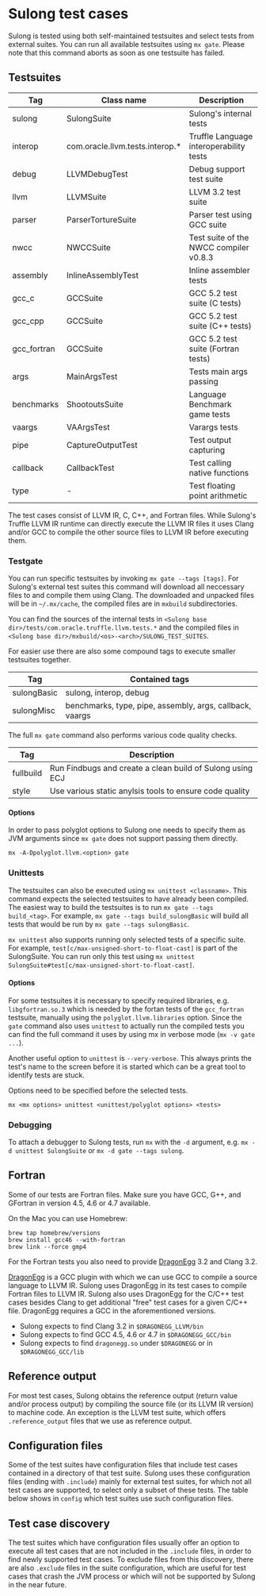 # Sulong test cases

Sulong is tested using both self-maintained testsuites and select tests
from external suites. You can run all available testsuites using `mx gate`.
Please note that this command aborts as soon as one testsuite has failed.


## Testsuites

| Tag         | Class name                      | Description                             |
|-------------|---------------------------------|-----------------------------------------|
| sulong      | SulongSuite                     | Sulong's internal tests                 |
| interop     | com.oracle.llvm.tests.interop.* | Truffle Language interoperability tests |
| debug       | LLVMDebugTest                   | Debug support test suite                |
| llvm        | LLVMSuite                       | LLVM 3.2 test suite                     |
| parser      | ParserTortureSuite              | Parser test using GCC suite             |
| nwcc        | NWCCSuite                       | Test suite of the NWCC compiler v0.8.3  |
| assembly    | InlineAssemblyTest              | Inline assembler tests                  |
| gcc_c       | GCCSuite                        | GCC 5.2 test suite (C tests)            |
| gcc_cpp     | GCCSuite                        | GCC 5.2 test suite (C++ tests)          |
| gcc_fortran | GCCSuite                        | GCC 5.2 test suite (Fortran tests)      |
| args        | MainArgsTest                    | Tests main args passing                 |
| benchmarks  | ShootoutsSuite                  | Language Benchmark game tests           |
| vaargs      | VAArgsTest                      | Varargs tests                           |
| pipe        | CaptureOutputTest               | Test output capturing                   |
| callback    | CallbackTest                    | Test calling native functions           |
| type        | -                               | Test floating point arithmetic          |

The test cases consist of LLVM IR, C, C++, and Fortran files. While
Sulong's Truffle LLVM IR runtime can directly execute the LLVM IR
files it uses Clang and/or GCC to compile the other source files to LLVM IR
before executing them.

### Testgate

You can run specific testsuites by invoking `mx gate --tags [tags]`. For Sulong's
external test suites this command will download all neccessary files to and compile
them using Clang. The downloaded and unpacked files will be in `~/.mx/cache`, the
compiled files are in `mxbuild` subdirectories.

You can find the sources of the internal tests in
`<Sulong base dir>/tests/com.oracle.truffle.llvm.tests.*` and the compiled files
in `<Sulong base dir>/mxbuild/<os>-<arch>/SULONG_TEST_SUITES`.

For easier use there are also some compound tags to execute smaller testsuites together.

| Tag          | Contained tags                                               |
|--------------|--------------------------------------------------------------|
| sulongBasic  | sulong, interop, debug                                       |
| sulongMisc   | benchmarks, type, pipe, assembly, args, callback, vaargs     |

The full `mx gate` command also performs various code quality checks.

| Tag          | Description                                                  |
|--------------|--------------------------------------------------------------|
| fullbuild    | Run Findbugs and create a clean build of Sulong using ECJ    |
| style        | Use various static anylsis tools to ensure code quality      |

#### Options

In order to pass polyglot options to Sulong one needs to specify them as JVM
arguments since `mx gate` does not support passing them directly.

    mx -A-Dpolyglot.llvm.<option> gate

### Unittests

The testsuites can also be executed using `mx unittest <classname>`. This
command expects the selected testsuites to have already been compiled.
The easiest way to build the testsuites is to run `mx gate --tags build_<tag>`.
For example, `mx gate --tags build_sulongBasic` will build all tests that would
be run by `mx gate --tags sulongBasic`.

`mx unittest` also supports running only selected tests of a specific suite. For
example, `test[c/max-unsigned-short-to-float-cast]` is part of the SulongSuite.
You can run only this test using
`mx unittest SulongSuite#test[c/max-unsigned-short-to-float-cast]`.

#### Options

For some testsuites it is necessary to specify required libraries, e.g. `libgfortran.so.3`
which is needed by the fortan tests of the `gcc_fortran` testsuite, manually using the
`polyglot.llvm.libraries` option. Since the `gate` command also uses `unittest`
to actually run the compiled tests you can find the full command it uses by using mx
in verbose mode (`mx -v gate ...`).

Another useful option to `unittest` is `--very-verbose`. This always prints the
test's name to the screen before it is started which can be a great tool to
identify tests are stuck.

Options need to be specified before the selected tests.

    mx <mx options> unittest <unittest/polyglot options> <tests>

### Debugging

To attach a debugger to Sulong tests, run `mx` with the `-d` argument, e.g.
`mx -d unittest SulongSuite` or `mx -d gate --tags sulong`.


## Fortran

Some of our tests are Fortran files. Make sure you have GCC, G++, and GFortran
in version 4.5, 4.6 or 4.7 available.

On the Mac you can use Homebrew:

    brew tap homebrew/versions
    brew install gcc46 --with-fortran
    brew link --force gmp4

For the Fortran tests you also need to provide
[DragonEgg](http://dragonegg.llvm.org/) 3.2 and Clang 3.2.

[DragonEgg](http://dragonegg.llvm.org/) is a GCC plugin with which we
can use GCC to compile a source language to LLVM IR. Sulong uses
DragonEgg in its test cases to compile Fortran files to LLVM IR.
Sulong also uses DragonEgg for the C/C++ test cases besides Clang to get
additional "free" test cases for a given C/C++ file. DragonEgg requires
a GCC in the aforementioned versions.

- Sulong expects to find Clang 3.2 in `$DRAGONEGG_LLVM/bin`
- Sulong expects to find GCC 4.5, 4.6 or 4.7 in `$DRAGONEGG_GCC/bin`
- Sulong expects to find `dragonegg.so` under `$DRAGONEGG` or in `$DRAGONEGG_GCC/lib`


## Reference output

For most test cases, Sulong obtains the reference output (return value and/or
process output) by compiling the source file (or its LLVM IR version)
to machine code. An exception is the LLVM test suite, which offers
`.reference_output` files that we use as reference output.


## Configuration files

Some of the test suites have configuration files that include test cases
contained in a directory of that test suite. Sulong uses these configuration
files (ending with `.include`) mainly for external test suites, for which
not all test cases are supported, to select only a subset of these tests.
The table below shows in `config` which test suites use such configuration
files.


## Test case discovery

The test suites which have configuration files usually offer an option
to execute all test cases that are not included in the `.include` files,
in order to find newly supported test cases. To
exclude files from this discovery, there are also `.exclude` files in
the suite configuration, which are useful for test cases that crash the
JVM process or which will not be supported by Sulong in the near future.
